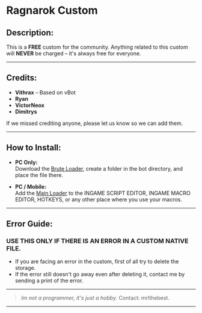# Ragnarok Custom

##  Description:
This is a **FREE** custom for the community. Anything related to this custom will **NEVER** be charged – it's always free for everyone. 

---

##  Credits:
  - **Vithrax** – Based on vBot
  - **Ryan**
  - **VictorNeox**
  - **Dimitrys**

If we missed crediting anyone, please let us know so we can add them.

---
## How to Install:

- **PC Only:**  
  Download the [Brute Loader](https://github.com/mrlthebest/Ragnarok-Bot/blob/main/ragnarokLoader.lua), create a folder in the bot directory, and place the file there.

- **PC / Mobile:**  
  Add the [Main Loader](https://github.com/mrlthebest/Ragnarok-Bot/blob/main/loader.lua) to the INGAME SCRIPT EDITOR, INGAME MACRO EDITOR, HOTKEYS, or any other place where you use your macros.

---

##  Error Guide:
  ### USE THIS ONLY IF THERE IS AN ERROR IN A CUSTOM NATIVE FILE.
  - If you are facing an error in the custom, first of all try to delete the storage.
  - If the error still doesn't go away even after deleting it, contact me by sending a print of the error.

---
    
> _Im not a programmer, it's just a hobby._
> Contact: mrlthebest.
---
